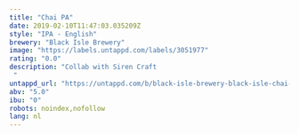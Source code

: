 ```yaml
---
title: "Chai PA"
date: 2019-02-10T11:47:03.035209Z
style: "IPA - English"
brewery: "Black Isle Brewery"
image: "https://labels.untappd.com/labels/3051977"
rating: "0.0"
description: "Collab with Siren Craft "
untappd_url: "https://untappd.com/b/black-isle-brewery-black-isle-chai-pa/3051977"
abv: "5.0"
ibu: "0"
robots: noindex,nofollow
lang: nl
---
```

